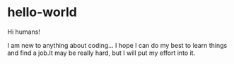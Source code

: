 # hello-world

Hi humans!

I am new to anything about coding... I hope I can do my best to learn things and find a job.It may be really hard, but I will put my effort into it.
